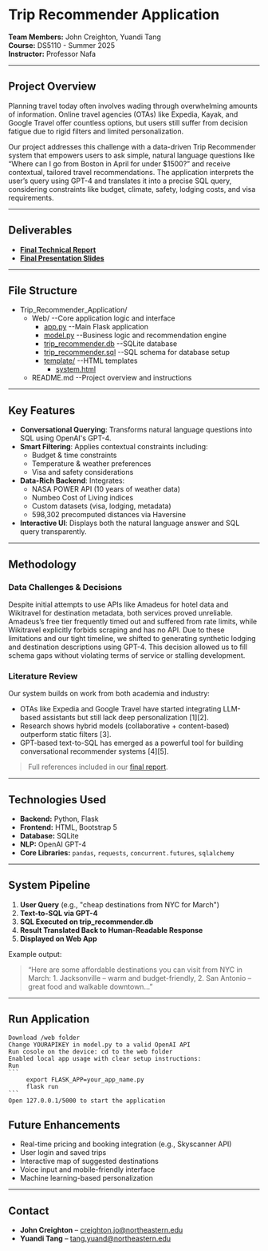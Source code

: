 # Trip Recommender Application

**Team Members:** John Creighton, Yuandi Tang  
**Course:** DS5110 - Summer 2025  
**Instructor:** Professor Nafa  

---

## Project Overview

Planning travel today often involves wading through overwhelming amounts of information. Online travel agencies (OTAs) like Expedia, Kayak, and Google Travel offer countless options, but users still suffer from decision fatigue due to rigid filters and limited personalization.

Our project addresses this challenge with a data-driven Trip Recommender system that empowers users to ask simple, natural language questions like “Where can I go from Boston in April for under $1500?” and receive contextual, tailored travel recommendations. The application interprets the user’s query using GPT-4 and translates it into a precise SQL query, considering constraints like budget, climate, safety, lodging costs, and visa requirements.

---

## Deliverables

- [**Final Technical Report**](https://www.overleaf.com/read/qxxdhcfswcdv#ee741e)  
- [**Final Presentation Slides**](https://docs.google.com/presentation/d/1HwGILmvC6zpBUzfZ58Yq7H0yq7zYspyp0qVOfqlfz5Y/edit?usp=sharing)

---

## File Structure

* Trip_Recommender_Application/
  * Web/                          --Core application logic and interface
    * [app.py](/web/app.py)                      --Main Flask application
    * [model.py](/web/model.py)                    --Business logic and recommendation engine
    * [trip_recommender.db](/web/trip_recommender.db)         --SQLite database
    * [trip_recommender.sql](/web/trip_recommender.sql)        --SQL schema for database setup
    * [template/](/web/template)                  --HTML templates
      * [system.html](/web/template/system.html)
  * README.md                     --Project overview and instructions

---

## Key Features

- **Conversational Querying**: Transforms natural language questions into SQL using OpenAI's GPT-4.
- **Smart Filtering**: Applies contextual constraints including:
  - Budget & time constraints
  - Temperature & weather preferences
  - Visa and safety considerations
- **Data-Rich Backend**: Integrates:
  - NASA POWER API (10 years of weather data)
  - Numbeo Cost of Living indices
  - Custom datasets (visa, lodging, metadata)
  - 598,302 precomputed distances via Haversine
- **Interactive UI**: Displays both the natural language answer and SQL query transparently.

---

## Methodology

### Data Challenges & Decisions

Despite initial attempts to use APIs like Amadeus for hotel data and Wikitravel for destination metadata, both services proved unreliable. Amadeus’s free tier frequently timed out and suffered from rate limits, while Wikitravel explicitly forbids scraping and has no API. Due to these limitations and our tight timeline, we shifted to generating synthetic lodging and destination descriptions using GPT-4. This decision allowed us to fill schema gaps without violating terms of service or stalling development.

### Literature Review

Our system builds on work from both academia and industry:
- OTAs like Expedia and Google Travel have started integrating LLM-based assistants but still lack deep personalization [1][2].
- Research shows hybrid models (collaborative + content-based) outperform static filters [3].
- GPT-based text-to-SQL has emerged as a powerful tool for building conversational recommender systems [4][5].

> Full references included in our [final report](https://www.overleaf.com/read/qxxdhcfswcdv#ee741e).

---

## Technologies Used

- **Backend:** Python, Flask
- **Frontend:** HTML, Bootstrap 5
- **Database:** SQLite
- **NLP:** OpenAI GPT-4
- **Core Libraries:** `pandas`, `requests`, `concurrent.futures`, `sqlalchemy`

---

## System Pipeline

1. **User Query** (e.g., "cheap destinations from NYC for March")
2. **Text-to-SQL via GPT-4**  
3. **SQL Executed on trip_recommender.db**
4. **Result Translated Back to Human-Readable Response**
5. **Displayed on Web App**

Example output:

> “Here are some affordable destinations you can visit from NYC in March: 1. Jacksonville – warm and budget-friendly, 2. San Antonio – great food and walkable downtown…”

---
## Run Application
    Download /web folder
    Change YOURAPIKEY in model.py to a valid OpenAI API
    Run cosole on the device: cd to the web folder
    Enabled local app usage with clear setup instructions:
    Run
    ```
         export FLASK_APP=your_app_name.py
         flask run
    ```
    Open 127.0.0.1/5000 to start the application
    

## Future Enhancements

- Real-time pricing and booking integration (e.g., Skyscanner API)
- User login and saved trips
- Interactive map of suggested destinations
- Voice input and mobile-friendly interface
- Machine learning-based personalization

---

## Contact

- **John Creighton** – creighton.jo@northeastern.edu  
- **Yuandi Tang** – tang.yuand@northeastern.edu
